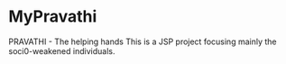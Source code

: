 # MyPravathi
PRAVATHI - The helping hands
This is a JSP project focusing mainly the soci0-weakened individuals.

